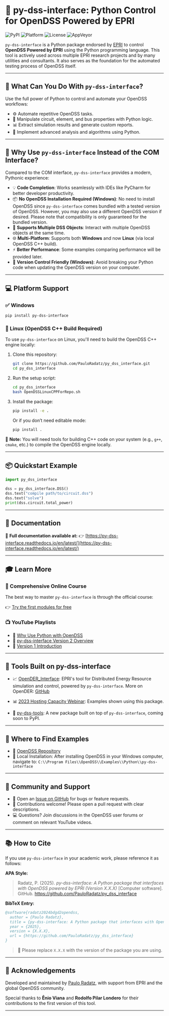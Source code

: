 # 🐍 py-dss-interface: Python Control for OpenDSS Powered by EPRI

![PyPI](https://img.shields.io/pypi/v/py-dss-interface)
![Platform](https://img.shields.io/badge/platform-Windows%20%7C%20Linux-brightgreen)
![License](https://img.shields.io/github/license/PauloRadatz/py_dss_interface)
![AppVeyor](https://ci.appveyor.com/api/projects/status/github/PauloRadatz/py_dss_interface?branch=master&svg=true)

`py-dss-interface` is a Python package endorsed by [EPRI](https://www.epri.com/) to control **OpenDSS Powered by EPRI** using the Python programming language. This tool is actively used across multiple EPRI research projects and by many utilities and consultants. It also serves as the foundation for the automated testing process of OpenDSS itself.


---

## 🚀 What Can You Do With `py-dss-interface`?

Use the full power of Python to control and automate your OpenDSS workflows:

- ⚙️ Automate repetitive OpenDSS tasks.
- 🧠 Manipulate circuit, element, and bus properties with Python logic.
- 📊 Extract simulation results and generate custom reports.
- 🧮 Implement advanced analysis and algorithms using Python.

---

## 🔄 Why Use `py-dss-interface` Instead of the COM Interface?

Compared to the COM interface, `py-dss-interface` provides a modern, Pythonic experience:

- 💡 **Code Completion**: Works seamlessly with IDEs like PyCharm for better developer productivity.
- 📦 **No OpenDSS Installation Required (Windows)**: No need to install OpenDSS since `py-dss-interface` comes bundled with a tested version of OpenDSS. However, you may also use a different OpenDSS version if desired. Please note that compatibility is only guaranteed for the bundled version.
- 🔄 **Supports Multiple DSS Objects**: Interact with multiple OpenDSS objects at the same time.
- 🌐 **Multi-Platform**: Supports both **Windows** and now **Linux** (via local OpenDSS C++ build).
- ⚡ **Better Performance**: Some examples comparing performance will be provided later.
- 🔐 **Version Control Friendly (Windows)**: Avoid breaking your Python code when updating the OpenDSS version on your computer.

---

## 💻 Platform Support

### ✅ Windows
```bash
pip install py-dss-interface
```

### 🐧 Linux (OpenDSS C++ Build Required)

To use `py-dss-interface` on Linux, you'll need to build the OpenDSS C++ engine locally:

1. Clone this repository:
   ```bash
   git clone https://github.com/PauloRadatz/py_dss_interface.git
   cd py_dss_interface
   ```

2. Run the setup script:
   ```bash
   cd py_dss_interface
   bash OpenDSSLinuxCPPForRepo.sh
   ```

3. Install the package:
   ```bash
   pip install -e .
   ```
   Or if you don’t need editable mode:
   ```bash
   pip install .
   ```

📌 **Note:** You will need tools for building C++ code on your system (e.g., `g++`, `cmake`, etc.) to compile the OpenDSS engine locally.

---

## 📦 Quickstart Example

```python
import py_dss_interface

dss = py_dss_interface.DSS()
dss.text("compile path/to/circuit.dss")
dss.text("solve")
print(dss.circuit.total_power)
```

---
## 📖 Documentation

📖 **Full documentation available at:**
👉 [https://py-dss-interface.readthedocs.io/en/latest/](https://py-dss-interface.readthedocs.io/en/latest/)

---
## 🎓 Learn More

### 📘 Comprehensive Online Course

The best way to master `py-dss-interface` is through the official course:

👉 [Try the first modules for free](https://www.pauloradatz.me/course-py-dss-interface)

### 📺 YouTube Playlists

- 🔗 [Why Use Python with OpenDSS](https://www.youtube.com/watch?v=BIMcjZWpJek&list=PLhdRxvt3nJ8w36keL4uGBNbWs5SRxEyW0)
- 🔗 [py-dss-interface Version 2 Overview](https://www.youtube.com/watch?v=3KpQ_ORK3ew&list=PLhdRxvt3nJ8xURfBipVoAx8du1a-S5YsL)
- 🔗 [Version 1 Introduction](https://www.youtube.com/watch?v=QRnpLuMipFs&list=PLhdRxvt3nJ8zlzp6b_-7s3_YwwlunTNRC)

---

## 🧩 Tools Built on py-dss-interface

- 📈 [OpenDER_Interface](https://github.com/epri-dev/OpenDER_interface): EPRI's tool for Distributed Energy Resource simulation and control, powered by `py-dss-interface`.
  More on OpenDER: [GitHub](https://github.com/epri-dev/OpenDER)

- 📊 [2023 Hosting Capacity Webinar](https://epri.app.box.com/s/l1y0vyrj1dg3i0dadoseo97c9wj66pys): Examples shown using this package.

- 🔧 [py-dss-tools](https://github.com/PauloRadatz/py_dss_tools): A new package built on top of `py-dss-interface`, coming soon to PyPI.

---

## 📂 Where to Find Examples

- 📁 [OpenDSS Repository]()
- 📁 Local Installation:
  After installing OpenDSS in your Windows computer, navigate to:
  `C:\\Program Files\\OpenDSS\\Examples\\Python\\py-dss-interface`

---

## 🤝 Community and Support

- 💬 Open an [Issue on GitHub](https://github.com/PauloRadatz/py_dss_interface/issues) for bugs or feature requests.
- 🙌 Contributions welcome! Please open a pull request with clear descriptions.
- 💻 Questions? Join discussions in the OpenDSS user forums or comment on relevant YouTube videos.

---

## 📚 How to Cite

If you use `py-dss-interface` in your academic work, please reference it as follows:

**APA Style:**

> Radatz, P. (2025). *py-dss-interface: A Python package that interfaces with OpenDSS powered by EPRI (Version X.X.X)* [Computer software]. GitHub. https://github.com/PauloRadatz/py_dss_interface

**BibTeX Entry:**

```bibtex
@software{radatz2024bdgd2opendss,
  author = {Paulo Radatz},
  title = {py-dss-interface: A Python package that interfaces with OpenDSS powered by EPRI},
  year = {2025},
  version = {X.X.X},
  url = {https://github.com/PauloRadatz/py_dss_interface}
}
```

> 📌 Please replace `X.X.X` with the version of the package you are using.

---

## 🙏 Acknowledgements

Developed and maintained by [Paulo Radatz](https://www.linkedin.com/in/pauloradatz/), with support from EPRI and the global OpenDSS community.

Special thanks to **Ênio Viana** and **Rodolfo Pilar Londero** for their contributions to the first version of this tool.

---

